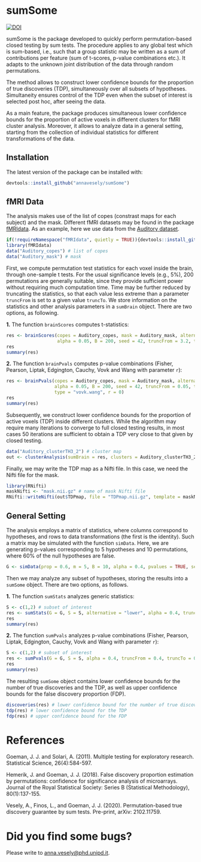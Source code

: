 # sumSome
[![DOI](https://zenodo.org/badge/324800427.svg)](https://zenodo.org/badge/latestdoi/324800427)

sumSome is the package developed to quickly perform permutation-based closed testing by sum tests. The procedure applies to any global test which is sum-based, i.e., such that a group statistic may be written as a sum of contributions per feature (sum of t-scores, p-value combinations etc.). It adapts to the unknown joint distribution of the data through random permutations.

The method allows to construct lower confidence bounds for the proportion of true discoveries (TDP), simultaneously over all subsets of hypotheses. Simultaneity ensures control of the TDP even when the subset of interest is selected post hoc, after seeing the data.

As a main feature, the package produces simultaneous lower confidence bounds for the proportion of active voxels in different clusters for fMRI cluster analysis. Moreover, it allows to analyze data in a general setting, starting from the collection of individual statistics for different transformations of the data.


## Installation

The latest version of the package can be installed with:

``` r
devtools::install_github("annavesely/sumSome")
```


## fMRI Data
The analysis makes use of the list of copes (constrast maps for each subject) and the mask. Different fMRI datasets may be found in the package [fMRIdata](https://github.com/angeella/fMRIdata). As an example, here we use data from the [Auditory dataset](https://openneuro.org/datasets/ds000116/versions/00003).

``` r
if(!requireNamespace("fMRIdata", quietly = TRUE)){devtools::install_github("angeella/fMRIdata")}
library(fMRIdata)
data("Auditory_copes") # list of copes
data("Auditory_mask") # mask
```

First, we compute permutation test statistics for each voxel inside the brain, through one-sample t tests. For the usual significance levels (e.g., 5%), 200 permutations are generally suitable, since they provide sufficient power without requiring much computation time. Time may be further reduced by truncating the statistics, so that each value less extreme than a parameter ```truncFrom``` is set to a given value ```truncTo```. We store information on the statistics and other analysis parameters in a ```sumBrain``` object. There are two options, as following.

**1.** The function ```brainScores``` computes t-statistics:

``` r
res <- brainScores(copes = Auditory_copes, mask = Auditory_mask, alternative = "two.sided",
                   alpha = 0.05, B = 200, seed = 42, truncFrom = 3.2, truncTo = 0)
res
summary(res)
```

**2.** The function ```brainPvals``` computes p-value combinations (Fisher, Pearson, Liptak, Edgington, Cauchy, Vovk and Wang with parameter ```r```):

``` r
res <- brainPvals(copes = Auditory_copes, mask = Auditory_mask, alternative = "two.sided",
                  alpha = 0.05, B = 200, seed = 42, truncFrom = 0.05, truncTo = 0.5,
                  type = "vovk.wang", r = 0)
res
summary(res)
```

Subsequently, we construct lower confidence bounds for the proportion of active voxels (TDP) inside different clusters. While the algorithm may require many iterations to converge to full closed testing results, in most cases 50 iterations are sufficient to obtain a TDP very close to that given by closed testing.

``` r
data("Auditory_clusterTH3_2") # cluster map
out <- clusterAnalysis(sumBrain = res, clusters = Auditory_clusterTH3_2, nMax = 50, silent = FALSE)
```


Finally, we may write the TDP map as a Nifti file. In this case, we need the Nifti file for the mask.

``` r
library(RNifti)
maskNifti <- "mask.nii.gz" # name of mask Nifti file
RNifti::writeNifti(out$TDPmap, file = "TDPmap.nii.gz", template = maskNifti)
```


## General Setting
The analysis employs a matrix of statistics, where columns correspond to hypotheses, and rows to data transformations (the first is the identity). Such a matrix may be simulated with the function ```simData```. Here, we are generating p-values corresponding to 5 hypotheses and 10 permutations, where 60% of the null hypotheses are false.

``` r 
G <- simData(prop = 0.6, m = 5, B = 10, alpha = 0.4, pvalues = TRUE, seed = 42)
```

Then we may analyze any subset of hypotheses, storing the results into a ```sumSome``` object. There are two options, as follows.

**1.** The function ```sumStats``` analyzes generic statistics:

``` r
S <- c(1,2) # subset of interest
res <- sumStats(G = G, S = S, alternative = "lower", alpha = 0.4, truncFrom = 0.4, truncTo = 0.5)
res
summary(res)
```

**2.** The function ```sumPvals``` analyzes p-value combinations (Fisher, Pearson, Liptak, Edgington, Cauchy, Vovk and Wang with parameter ```r```):

``` r
S <- c(1,2) # subset of interest
res <- sumPvals(G = G, S = S, alpha = 0.4, truncFrom = 0.4, truncTo = 0.5, type = "vovk.wang", r = 0)
res
summary(res)
```

The resulting ```sumSome``` object contains lower confidence bounds for the number of true discoveries and the TDP, as well as upper confidence bounds for the false discovery proportion (FDP). 

``` r
discoveries(res) # lower confidence bound for the number of true discoveries
tdp(res) # lower confidence bound for the TDP
fdp(res) # upper confidence bound for the FDP
```

# References
Goeman, J. J. and Solari, A. (2011). Multiple testing for exploratory research. Statistical Science, 26(4):584-597.

Hemerik, J. and Goeman, J. J. (2018). False discovery proportion estimation by permutations: confidence for significance analysis of microarrays. Journal of the Royal Statistical Society: Series B (Statistical Methodology), 80(1):137-155.

Vesely, A., Finos, L., and Goeman, J. J. (2020). Permutation-based true discovery guarantee by sum tests. Pre-print, arXiv: 2102.11759.

# Did you find some bugs?

Please write to anna.vesely@phd.unipd.it.

